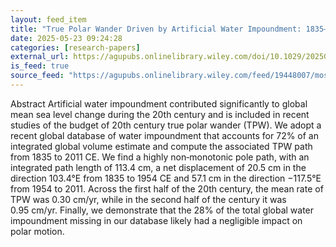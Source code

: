 ```yaml
---
layout: feed_item
title: "True Polar Wander Driven by Artificial Water Impoundment: 1835–2011"
date: 2025-05-23 09:24:28
categories: [research-papers]
external_url: https://agupubs.onlinelibrary.wiley.com/doi/10.1029/2025GL115468?af=R
is_feed: true
source_feed: "https://agupubs.onlinelibrary.wiley.com/feed/19448007/most-recent"
---
```


Abstract
Artificial water impoundment contributed significantly to global mean sea level change during the 20th century and is included in recent studies of the budget of 20th century true polar wander (TPW). We adopt a recent global database of water impoundment that accounts for 72% of an integrated global volume estimate and compute the associated TPW path from 1835 to 2011 CE. We find a highly non‐monotonic pole path, with an integrated path length of 113.4 cm, a net displacement of 20.5 cm in the direction 103.4°E from 1835 to 1954 CE and 57.1 cm in the direction −117.5°E from 1954 to 2011. Across the first half of the 20th century, the mean rate of TPW was 0.30 cm/yr, while in the second half of the century it was 0.95 cm/yr. Finally, we demonstrate that the 28% of the total global water impoundment missing in our database likely had a negligible impact on polar motion.
